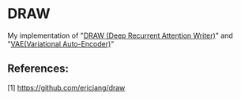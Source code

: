 # DRAW
My implementation of "[DRAW (Deep Recurrent Attention Writer)](https://arxiv.org/abs/1502.04623)" and "[VAE(Variational Auto-Encoder)](https://arxiv.org/abs/1312.6114)"

## References: 
[1] https://github.com/ericjang/draw

